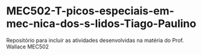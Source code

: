 # MEC502-T-picos-especiais-em-mec-nica-dos-s-lidos-Tiago-Paulino
Repositório para incluir as atividades desenvolvidas na matéria do Prof. Wallace MEC502 
